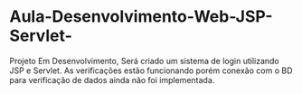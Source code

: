 # Aula-Desenvolvimento-Web-JSP-Servlet-
Projeto Em Desenvolvimento, Será criado um sistema de login utilizando JSP e Servlet. As verificações estão funcionando porém conexão com o BD para 
verificação de dados ainda não foi implementada.
